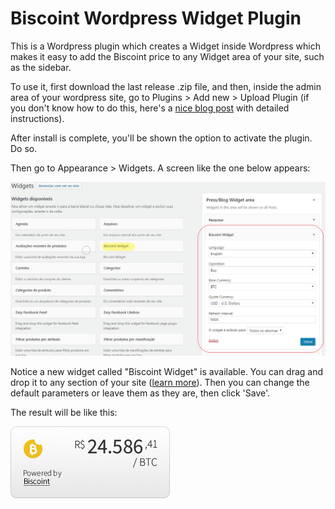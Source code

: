 # Biscoint Wordpress Widget Plugin

This is a Wordpress plugin which creates a Widget inside Wordpress which makes it easy to add the Biscoint price to any Widget area of your site, such as the sidebar.


To use it, first download the last release .zip file, and then, inside the admin area of your wordpress site, go to Plugins > Add new > Upload Plugin (if you don't know how to do this, here's a [nice blog post](https://www.wpbeginner.com/beginners-guide/step-by-step-guide-to-install-a-wordpress-plugin-for-beginners/) with detailed instructions).


After install is complete, you'll be shown the option to activate the plugin. Do so.

Then go to Appearance > Widgets. A screen like the one below appears:


 ![Screenshot](img/config-screenshot.PNG)

Notice a new widget called "Biscoint Widget" is available. You can drag and drop it to any section of your site ([learn more](https://www.wpbeginner.com/beginners-guide/how-to-add-and-use-widgets-in-wordpress/)). Then you can change the default parameters or leave them as they are, then click 'Save'.


The result will be like this:


![Widget](img/biscoint-widget.png)
